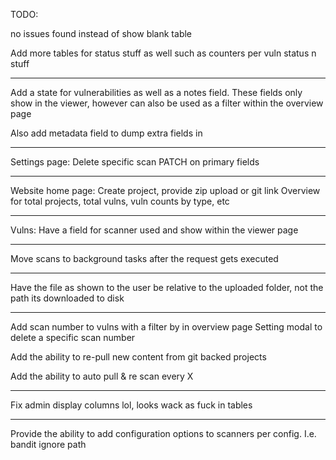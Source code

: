 TODO:

no issues found instead of show blank table

Add more tables for status stuff as well such as counters per vuln status n stuff

---

Add a state for vulnerabilities as well as a notes field. These fields only show in the viewer, however can also be used as a filter within the overview page

Also add metadata field to dump extra fields in

---

Settings page:
Delete specific scan
PATCH on primary fields

---

Website home page:
Create project, provide zip upload or git link
Overview for total projects, total vulns, vuln counts by type, etc

---

Vulns:
Have a field for scanner used and show within the viewer page

---

Move scans to background tasks after the request gets executed

---

Have the file as shown to the user be relative to the uploaded folder, not the path its downloaded to disk

---

Add scan number to vulns with a filter by in overview page
Setting modal to delete a specific scan number

Add the ability to re-pull new content from git backed projects

Add the ability to auto pull & re scan every X 

---

Fix admin display columns lol, looks wack as fuck in tables

---

Provide the ability to add configuration options to scanners per config. I.e. bandit ignore path